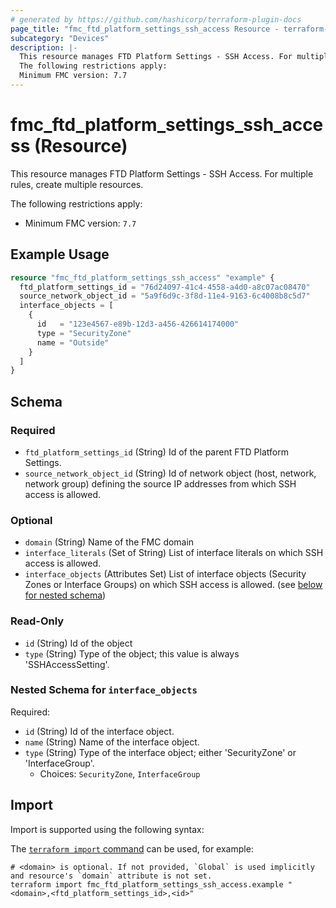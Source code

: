 ```yaml
---
# generated by https://github.com/hashicorp/terraform-plugin-docs
page_title: "fmc_ftd_platform_settings_ssh_access Resource - terraform-provider-fmc"
subcategory: "Devices"
description: |-
  This resource manages FTD Platform Settings - SSH Access. For multiple rules, create multiple resources.
  The following restrictions apply:
  Minimum FMC version: 7.7
---
```


# fmc_ftd_platform_settings_ssh_access (Resource)

This resource manages FTD Platform Settings - SSH Access. For multiple rules, create multiple resources.

The following restrictions apply:
  - Minimum FMC version: `7.7`

## Example Usage

```terraform
resource "fmc_ftd_platform_settings_ssh_access" "example" {
  ftd_platform_settings_id = "76d24097-41c4-4558-a4d0-a8c07ac08470"
  source_network_object_id = "5a9f6d9c-3f8d-11e4-9163-6c4008b8c5d7"
  interface_objects = [
    {
      id   = "123e4567-e89b-12d3-a456-426614174000"
      type = "SecurityZone"
      name = "Outside"
    }
  ]
}
```

<!-- schema generated by tfplugindocs -->
## Schema

### Required

- `ftd_platform_settings_id` (String) Id of the parent FTD Platform Settings.
- `source_network_object_id` (String) Id of network object (host, network, network group) defining the source IP addresses from which SSH access is allowed.

### Optional

- `domain` (String) Name of the FMC domain
- `interface_literals` (Set of String) List of interface literals on which SSH access is allowed.
- `interface_objects` (Attributes Set) List of interface objects (Security Zones or Interface Groups) on which SSH access is allowed. (see [below for nested schema](#nestedatt--interface_objects))

### Read-Only

- `id` (String) Id of the object
- `type` (String) Type of the object; this value is always 'SSHAccessSetting'.

<a id="nestedatt--interface_objects"></a>
### Nested Schema for `interface_objects`

Required:

- `id` (String) Id of the interface object.
- `name` (String) Name of the interface object.
- `type` (String) Type of the interface object; either 'SecurityZone' or 'InterfaceGroup'.
  - Choices: `SecurityZone`, `InterfaceGroup`

## Import

Import is supported using the following syntax:

The [`terraform import` command](https://developer.hashicorp.com/terraform/cli/commands/import) can be used, for example:

```shell
# <domain> is optional. If not provided, `Global` is used implicitly and resource's `domain` attribute is not set.
terraform import fmc_ftd_platform_settings_ssh_access.example "<domain>,<ftd_platform_settings_id>,<id>"
```
